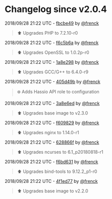 # Changelog since v2.0.4

2018/09/28 21:22 UTC - [fbcbe49](https://github.com/hassio-addons/addon-pi-hole/commit/fbcbe49db1dbf776e1c66132f655b7da58366658) by [@frenck](https://github.com/frenck)
> :arrow_up: Upgrades PHP to 7.2.10-r0 

2018/09/28 21:22 UTC - [f6c5b6a](https://github.com/hassio-addons/addon-pi-hole/commit/f6c5b6ac6cdddd315fec32e352799a3cf50c6a5a) by [@frenck](https://github.com/frenck)
> :arrow_up: Upgrades OpenSSL to 1.0.2p-r0 

2018/09/28 21:22 UTC - [1a8e298](https://github.com/hassio-addons/addon-pi-hole/commit/1a8e298b45416f0f8f1482813892c7c7d15d0cef) by [@frenck](https://github.com/frenck)
> :arrow_up: Upgrades GCC/G++ to 6.4.0-r9 

2018/09/28 21:22 UTC - [405d49b](https://github.com/hassio-addons/addon-pi-hole/commit/405d49b7748d85ca3bbf8cea5c30f13c2b41633b) by [@frenck](https://github.com/frenck)
> :snowflake: Adds Hassio API role to configuration 

2018/09/28 21:22 UTC - [3a8e6ed](https://github.com/hassio-addons/addon-pi-hole/commit/3a8e6edfceadd7ff63dc9009ad812bb8d369bc76) by [@frenck](https://github.com/frenck)
> :arrow_up: Upgrades base image to v2.3.0 

2018/09/28 21:22 UTC - [f609829](https://github.com/hassio-addons/addon-pi-hole/commit/f6098291d1cdf913d079c0d9de7a5619cfbe2bfd) by [@frenck](https://github.com/frenck)
> :arrow_up: Upgrades nginx to 1.14.0-r1 

2018/09/28 21:22 UTC - [628866f](https://github.com/hassio-addons/addon-pi-hole/commit/628866f11298424d9f3cbbe4428ff3d4f859e31e) by [@frenck](https://github.com/frenck)
> :arrow_up: Upgrades ncurses to 6.1_p20180818-r1 

2018/09/28 21:22 UTC - [f6bd631](https://github.com/hassio-addons/addon-pi-hole/commit/f6bd6317487570047cbf05af6672f856f1193449) by [@frenck](https://github.com/frenck)
> :arrow_up: Upgrades bind-tools to 9.12.2_p1-r0 

2018/09/28 21:22 UTC - [4f1ed77](https://github.com/hassio-addons/addon-pi-hole/commit/4f1ed778e0253a5ce6c9cc11934275f1ed63496e) by [@frenck](https://github.com/frenck)
> :arrow_up: Upgrades base image to v2.2.0 

